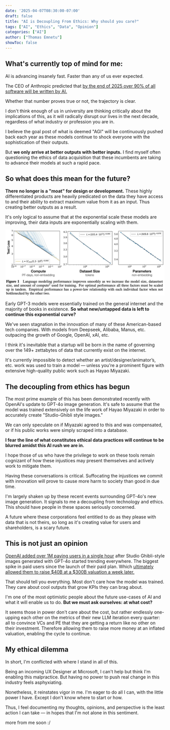 ```yaml
---
date: '2025-04-07T08:30:00-07:00'
draft: false
title: "AI is Decoupling From Ethics: Why should you care?"
tags: ["AI", "Ethics", "Data", "Opinion"]
categories: ["AI"]
author: ["Thomas Emnetu"]
showToc: false
---
```

## What's currently top of mind for me:

AI is advancing insanely fast. Faster than any of us ever expected.

The CEO of Anthropic predicted that [by the end of 2025 over 90% of all software will be written by AI.](https://www.businessinsider.com/anthropic-ceo-ai-90-percent-code-3-to-6-months-2025-3)  

Whether that number proves true or not, the trajectory is clear.

I don't think enough of us in university are thinking critically about the implications of this, as it will radically disrupt our lives in the next decade, regardless of what industry or profession you are in.

I believe the goal post of what is deemed "AGI" will be continuously pushed back each year as these models continue to shock everyone with the sophistication of their outputs.

But **we only arrive at better outputs with better inputs.** I find myself often questioning the ethics of data acquisition that these incumbents are taking to advance their models at such a rapid pace.

## So what does this mean for the future?

**There no longer is a "moat" for design or development.** These highly differentiated products are heavily predicated on the data they have access to and their ability to extract maximum value from it as an input. Thus creating better outputs as a result.

It's only logical to assume that at the exponential scale these models are improving, their data inputs are exponentially scaling with them.

![Scaling Laws in Language Modeling](/images/scaling-laws.jpg)

Early GPT-3 models were essentially trained on the general internet and the majority of books in existence. **So what new/untapped data is left to continue this exponential curve?**

We've seen stagnation in the innovation of many of these American-based tech companies. With models from Deepseek, Alibaba, Manus, etc. outpacing the growth of Google, OpenAI, xAI, etc.

I think it's inevitable that a startup will be born in the name of governing over the 149+ zettabytes of data that currently exist on the internet.

It's currently impossible to detect whether an artist/designer/animator’s, etc. work was used to train a model — unless you're a prominent figure with extensive high-quality public work such as Hayao Miyazaki.

## The decoupling from ethics has begun

The most prime example of this has been demonstrated recently with OpenAI's update to GPT-4o image generation. It's safe to assume that the model was trained extensively on the life work of Hayao Miyazaki in order to accurately create "Studio-Ghibli style images."

We can only speculate on if Miyazaki agreed to this and was compensated, or if his public works were simply scraped into a database.

**I fear the line of what constitutes ethical data practices will continue to be blurred amidst this AI rush we are in.**  

I hope those of us who have the privilege to work on these tools remain cognizant of how these injustices may present themselves and actively work to mitigate them.

Having these conversations is critical. Suffocating the injustices we commit with innovation will prove to cause more harm to society than good in due time.

I'm largely shaken up by these recent events surrounding GPT-4o's new image generation. It signals to me a decoupling from technology and ethics. This should have people in these spaces seriously concerned.

A future where these corporations feel entitled to do as they please with data that is not theirs, so long as it's creating value for users and shareholders, is a scary future.

## This is not just an opinion

[OpenAI added over 1M paying users in a single hour](https://www.theverge.com/openai/639960/chatgpt-added-one-million-users-in-the-last-hour) after Studio Ghibli-style images generated with GPT-4o started trending everywhere. The biggest spike in paid users since the launch of their paid plan. Which [ultimately allowed them to raise $40B at a $300B valuation a week later.](https://www.cnbc.com/2025/03/31/openai-closes-40-billion-in-funding-the-largest-private-fundraise-in-history-softbank-chatgpt.html)

That should tell you everything. Most don't care how the model was trained. They care about cool outputs that grow KPIs they can brag about.

I'm one of the most optimistic people about the future use-cases of AI and what it will enable us to do. **But we must ask ourselves: at what cost?**

It seems those in power don't care about the cost, but rather endlessly one-upping each other on the metrics of their new LLM iteration every quarter: all to convince VCs and PE that they are getting a return like no other on their investment. Therefore allowing them to raise more money at an inflated valuation, enabling the cycle to continue.

## My ethical dilemma

In short, I'm conflicted with where I stand in all of this.

Being an incoming UX Designer at Microsoft, I can't help but think I'm enabling this malpractice. But having no power to push real change in this industry feels asphyxiating.

Nonetheless, it reinstates vigor in me. I'm eager to do all I can, with the little power I have. Except I don't know where to start or how.

Thus, I feel documenting my thoughts, opinions, and perspective is the least action I can take — in hopes that I'm not alone in this sentiment.

more from me soon :/
